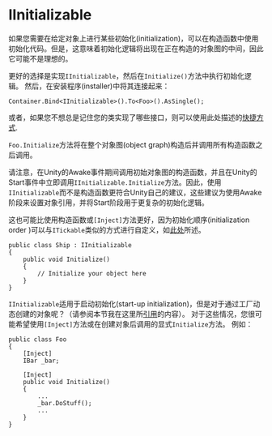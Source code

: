 # IInitializable

如果您需要在给定对象上进行某些初始化(initialization)，可以在构造函数中使用初始化代码。但是，这意味着初始化逻辑将出现在正在构造的对象图的中间，因此它可能不是理想的。

更好的选择是实现`IInitializable`，然后在`Initialize()`方法中执行初始化逻辑。 然后，在安装程序(installer)中将其连接起来：

```
Container.Bind<IInitializable>().To<Foo>().AsSingle();
```

或者，如果您不想总是记住您的类实现了哪些接口，则可以使用此处描述的[快捷方式](BindInterfacesTo-and-BindInterfacesAndSelfTo.md).

`Foo.Initialize`方法将在整个对象图(object graph)构造后并调用所有构造函数之后调用。

请注意，在Unity的Awake事件期间调用初始对象图的构造函数，并且在Unity的Start事件中立即调用`IInitializable.Initialize`方法。因此，使用`IInitializable`而不是构造函数更符合Unity自己的建议，这些建议为使用Awake阶段来设置对象引用，并将Start阶段用于更复杂的初始化逻辑。

这也可能比使用构造函数或`[Inject]`方法更好，因为初始化顺序(initialization order )可以与`ITickable`类似的方式进行自定义，如[此处](update-initialization-order.md)所述。

```
public class Ship : IInitializable
{
    public void Initialize()
    {
        // Initialize your object here
    }
}
```

`IInitializable`适用于启动初始化(start-up initialization)，但是对于通过工厂动态创建的对象呢？（请参阅本节我在这里所[引用](creating-objects-dynamically.md)的内容）。 对于这些情况，您很可能希望使用`[Inject]`方法或在创建对象后调用的显式`Initialize`方法。 例如：

```
public class Foo
{
    [Inject]
    IBar _bar;

    [Inject]
    public void Initialize()
    {
        ...
        _bar.DoStuff();
        ...
    }
}
```


